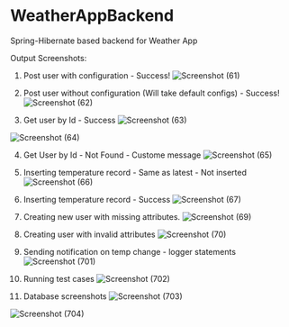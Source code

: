 # WeatherAppBackend
Spring-Hibernate based backend for Weather App

Output Screenshots:

1. Post user with configuration - Success!
![Screenshot (61)](https://user-images.githubusercontent.com/10485101/188321821-bf943bf6-8246-41e3-80c1-e012ae1515c4.png)

2. Post user without configuration (Will take default configs) - Success!
![Screenshot (62)](https://user-images.githubusercontent.com/10485101/188321874-5d553715-0c30-4972-bb27-37d87b3ff592.png)

3. Get user by Id - Success
![Screenshot (63)](https://user-images.githubusercontent.com/10485101/188321890-42080c8b-f0c2-4775-b29e-8e22c3d030d8.png)

![Screenshot (64)](https://user-images.githubusercontent.com/10485101/188321898-2f69e50b-b700-4202-8fa9-f53b54b9f0da.png)

4. Get User by Id - Not Found - Custome message
![Screenshot (65)](https://user-images.githubusercontent.com/10485101/188321914-b3e9f0cf-936a-49ac-ad5f-45ed83edb8c8.png)

5. Inserting temperature record - Same as latest - Not inserted
![Screenshot (66)](https://user-images.githubusercontent.com/10485101/188321952-178dc10f-01af-40ac-aca9-0f40bbbe2a62.png)

6. Inserting temperature record - Success
![Screenshot (67)](https://user-images.githubusercontent.com/10485101/188321988-de009ae3-aeb5-44f7-a9a1-fcacf0409c03.png)

7. Creating new user with missing attributes.
![Screenshot (69)](https://user-images.githubusercontent.com/10485101/188322006-b7eb1000-6d7d-41d8-9c9f-75a80900a83e.png)

8. Creating user with invalid attributes
![Screenshot (70)](https://user-images.githubusercontent.com/10485101/188322017-c7e7df85-fe16-4d3c-8d16-e4ae84203357.png)

9. Sending notification on temp change - logger statements
![Screenshot (701)](https://user-images.githubusercontent.com/10485101/188322045-ec222e67-f12c-4b75-85e1-722bcccc596c.png)

10. Running test cases
![Screenshot (702)](https://user-images.githubusercontent.com/10485101/188322059-8707e28d-61dd-4d52-9bc5-f45aa730647f.png)

11. Database screenshots
![Screenshot (703)](https://user-images.githubusercontent.com/10485101/188322072-72d60bf0-7e22-402f-8ea0-afa074f6dae3.png)

![Screenshot (704)](https://user-images.githubusercontent.com/10485101/188322076-a743591d-f4cc-47eb-a74e-23059314f8e4.png)

